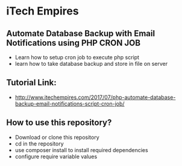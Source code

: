 # iTech Empires
## Automate Database Backup with Email Notifications using PHP CRON JOB

- Learn how to setup cron job to execute php script
- learn how to take database backup and store in file on server

## Tutorial Link:

- http://www.itechempires.com/2017/07/php-automate-database-backup-email-notifications-script-cron-job/

## How to use this repository?
- Download or clone this repository
- cd in the repository
- use composer install to install required dependencies
- configure require variable values
